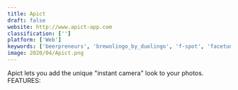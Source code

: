 ```yaml
---
title: Apict
draft: false 
website: http://www.apict-app.com
classification: ['']
platform: ['Web']
keywords: ['beerpreneurs', 'brewolingo_by_duolingo', 'f-spot', 'facetune', 'fotoflexer', 'inside_beer', 'instalist', 'lightbox', 'pablo', 'photo_editor', 'picsay', 'picsart', 'pixelfed', 'pixelmator', 'pixlr', 'pixlr-o-matic', 'screencast-o-matic', 'spiffy', 'vsco', 'xnview_mp']
image: 2020/04/Apict.png
---
```

Apict lets you add the unique "instant camera" look to your photos.
FEATURES: